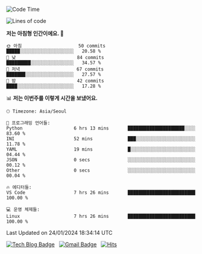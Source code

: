 <!-- ### Hi there 👋 -->

<!--
**dnchoi/dnchoi** is a ✨ _special_ ✨ repository because its `README.md` (this file) appears on your GitHub profile.

Here are some ideas to get you started:

- 🔭 I’m currently working on ...
- 🌱 I’m currently learning ...
- 👯 I’m looking to collaborate on ...
- 🤔 I’m looking for help with ...
- 💬 Ask me about ...
- 📫 How to reach me: ...
- 😄 Pronouns: ...
- ⚡ Fun fact: ...
-->

<!--START_SECTION:waka-->
![Code Time](http://img.shields.io/badge/Code%20Time-993%20hrs%2051%20mins-blue)

![Lines of code](https://img.shields.io/badge/%EC%A0%80%EB%8A%94%20%EC%97%AC%ED%83%9C%EA%B9%8C%EC%A7%80%20-356.3%20thousand%20%EC%A4%84%EC%9D%98%20%EC%BD%94%EB%93%9C%EB%A5%BC%20%EC%9E%91%EC%84%B1%ED%96%88%EC%96%B4%EC%9A%94.-blue)

**저는 아침형 인간이에요. 🐤** 

```text
🌞 아침                     50 commits          █████░░░░░░░░░░░░░░░░░░░░   20.58 % 
🌆 낮　                     84 commits          █████████░░░░░░░░░░░░░░░░   34.57 % 
🌃 저녁                     67 commits          ███████░░░░░░░░░░░░░░░░░░   27.57 % 
🌙 밤　                     42 commits          ████░░░░░░░░░░░░░░░░░░░░░   17.28 % 
```


📊 **저는 이번주를 이렇게 시간을 보냈어요.** 

```text
🕑︎ Timezone: Asia/Seoul

💬 프로그래밍 언어들: 
Python                   6 hrs 13 mins       █████████████████████░░░░   83.60 % 
INI                      52 mins             ███░░░░░░░░░░░░░░░░░░░░░░   11.78 % 
YAML                     19 mins             █░░░░░░░░░░░░░░░░░░░░░░░░   04.44 % 
JSON                     0 secs              ░░░░░░░░░░░░░░░░░░░░░░░░░   00.12 % 
Other                    0 secs              ░░░░░░░░░░░░░░░░░░░░░░░░░   00.04 % 

🔥 에디터들: 
VS Code                  7 hrs 26 mins       █████████████████████████   100.00 % 

💻 운영 체제들: 
Linux                    7 hrs 26 mins       █████████████████████████   100.00 % 
```


 Last Updated on 24/01/2024 18:34:14 UTC
<!--END_SECTION:waka-->


[![Tech Blog Badge](http://img.shields.io/badge/-Tech%20blog-black?style=flat-square&logo=github&link=https://zzsza.github.io/)](https://dnchoi.github.io/)
&nbsp;
[![Gmail Badge](https://img.shields.io/badge/Gmail-d14836?style=flat-square&logo=Gmail&logoColor=white&link=mailto:snugyun01@gmail.com)](mailto:dongnyeokc@gmail.com)
&nbsp;
[![Hits](https://hits.seeyoufarm.com/api/count/incr/badge.svg?url=https%3A%2F%2Fgithub.com%2Fgjbae1212%2Fhit-counter&count_bg=%233D7CC8&title_bg=%23555555&icon=&icon_color=%23E7E7E7&title=hits&edge_flat=false)](https://hits.seeyoufarm.com)
<!-- 
![Anurag's github stats](https://github-readme-stats.vercel.app/api?username=dnchoi&show_icons=true&theme=tokyonight)
&nbsp;
![Top Langs](https://github-readme-stats.vercel.app/api/top-langs/?username=dnchoi&layout=compact&theme=tokyonight)
 -->
<div align='center'>
